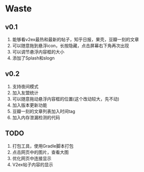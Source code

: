 # Waste

## v0.1
1. 能够看v2ex最热和最新的帖子，知乎日报，果壳，豆瓣一刻的文章
2. 可以随意拖到悬浮icon，长按隐藏，点击屏幕右下角再次出现
3. 可以调节悬浮内容框的大小
4. 添加了Splash和slogn

## v0.2
1. 支持夜间模式
2. 加入友盟统计
3. 可以随意拖动悬浮内容框的位置(这个改动较大，先不动)
4. 加入版本更新功能
5. 豆瓣一刻的文章列表加入时间tag
6. 加入内存泄漏检测的代码

## TODO
1. 打包工具，使用Gradle脚本打包
2. 点击网页中的图片，查看大图
3. 优化网页中连接显示
4. V2ex帖子内容的显示

